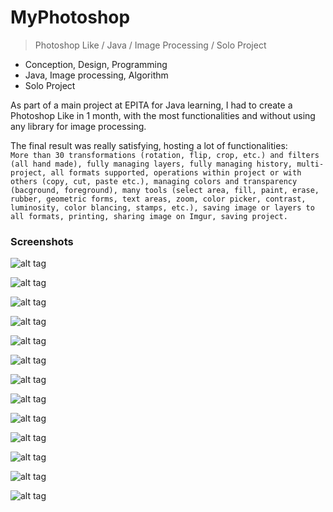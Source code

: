 # MyPhotoshop
> Photoshop Like / Java / Image Processing / Solo Project

* Conception, Design, Programming
* Java, Image processing, Algorithm
* Solo Project

As part of a main project at EPITA for Java learning, I had to create a Photoshop Like in 1 month, with the most functionalities and without using any library for image processing.

The final result was really satisfying, hosting a lot of functionalities:  
`More than 30 transformations (rotation, flip, crop, etc.) and filters (all hand made), fully managing layers, fully managing history, multi-project, all formats supported, operations within project or with others (copy, cut, paste etc.), managing colors and transparency (bacground, foreground), many tools (select area, fill, paint, erase, rubber, geometric forms, text areas, zoom, color picker, contrast, luminosity, color blancing, stamps, etc.), saving image or layers to all formats, printing, sharing image on Imgur, saving project.`

### Screenshots

![alt tag](screenshots/1.png)

![alt tag](screenshots/2.png)

![alt tag](screenshots/3.png)

![alt tag](screenshots/4.png)

![alt tag](screenshots/5.png)

![alt tag](screenshots/6.png)

![alt tag](screenshots/7.png)

![alt tag](screenshots/8.png)

![alt tag](screenshots/9.png)

![alt tag](screenshots/10.png)

![alt tag](screenshots/11.png)

![alt tag](screenshots/12.png)

![alt tag](screenshots/13.png)
